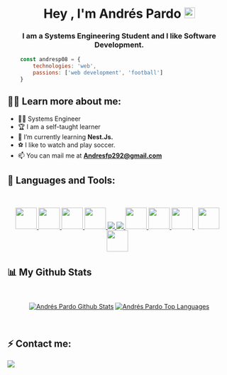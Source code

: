 

<h1 align="center">Hey , I'm Andrés Pardo <img src="https://raw.githubusercontent.com/MartinHeinz/MartinHeinz/master/wave.gif" width="24px"></h1>
<h3 align="center">I am a Systems Engineering Student and I like Software Development.</h3>

<div class='center'> 

```js
    const andresp08 = {
        technologies: 'web',
        passions: ['web development', 'football']
    }
```

</div>


## 👩‍💻 Learn more about me:

- 👨‍🎓 Systems Engineer
- 🏆 I am a self-taught learner 
- 🎯 I’m currently learning **Nest.Js.**
- ⚽ I like to watch and play soccer.
- 📫 You can mail me at **Andresfp292@gmail.com**


## 🚀 Languages and Tools:

<br/>
<p align="center"> 
    <a href="https://spring.io/projects/spring-boot" target="_blank"> <img src="https://spring.io/images/projects/spring-boot-7f2e24fb962501672cc91ccd285ed2ba.svg" width="48px"/> </a>
    <a href="https://www.w3.org/html/" target="_blank"> <img src="https://img.icons8.com/color/48/000000/html-5.png" width="48px"/> </a>
    <a href="https://www.w3schools.com/css/" target="_blank"> <img src="https://img.icons8.com/color/48/000000/css3.png" width="48px"/> </a> 
    <a href="https://getbootstrap.com" target="_blank"> <img src="https://img.icons8.com/color/48/000000/bootstrap.png" width="48px"/> </a>
    <a href="https://sass-lang.com/" target="_blank"> <img src="https://img.icons8.com/color/48/000000/sass.png"/> </a>   
    <a href="https://developer.mozilla.org/en-US/docs/Web/JavaScript" target="_blank"> <img src="https://img.icons8.com/color/48/000000/javascript.png"/> </a>   
    <a href="https://es.reactjs.org/" target="_blank"> <img src="https://img.icons8.com/color/48/000000/react-native.png" width="48px"/> </a>
    <a href="https://git-scm.com/" target="_blank"> <img src="https://img.icons8.com/color/48/000000/git.png" width="48px"/> </a> 
    <a style="padding-right:8px;" href="https://wordpress.org/" target="_blank"> <img src="https://img.icons8.com/color-glass/48/000000/wordpress.png" width="48px"/> </a>
    <a style="padding-right:8px;" href="https://www.php.net/" target="_blank"> <img src="https://img.icons8.com/dusk/64/000000/php-logo.png" width="48px"/> </a>
    <a style="padding-right:8px;" href="https://www.mysql.com/" target="_blank"> <img src="https://img.icons8.com/fluent/50/000000/mysql-logo.png" width="48px"/> </a>
  
</p>


## 📊 My Github Stats

  <br/>
  <p align="center">
    <a href="#"><img alt="Andrés Pardo Github Stats" src="https://github-readme-stats.vercel.app/api?username=Andresp08&theme=merko&show_icons=true&hide_border=true&count_private=true" /></a>
    <a href="#"><img alt="Andrés Pardo Top Languages" src="https://github-readme-stats.vercel.app/api/top-langs/?username=Andresp08&layout=compact&theme=merko&hide_border=true" /></a>
  </p>
  <br/>


## ⚡ Contact me:

<a href = "https://www.linkedin.com/in/andr%C3%A9s-felipe-pardo-campos-50386121a/"><img src="https://img.icons8.com/fluent/48/000000/linkedin.png"/></a>


